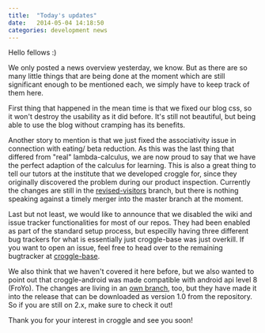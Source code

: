 ```yaml
---
title:  "Today's updates"
date:   2014-05-04 14:18:50
categories: development news
---
```


Hello fellows :)

We only posted a news overview yesterday, we know.
But as there are so many little things that are being done at the moment which are still significant enough to be mentioned each, we simply have to keep track of them here.

First thing that happened in the mean time is that we fixed our blog css, so it won't destroy the usability as it did before.
It's still not beautiful, but being able to use the blog without cramping has its benefits.

Another story to mention is that we just fixed the associativity issue in connection with eating/ beta reduction.
As this was the last thing that differed from "real" lambda-calculus, we are now proud to say that we have the perfect adaption of the calculus for learning.
This is also a great thing to tell our tutors at the institute that we developed croggle for, since they originally discovered the problem during our product inspection.
Currently the changes are still in the [revised-visitors] branch, but there is nothing speaking against a timely merger into the master branch at the moment.

Last but not least, we would like to announce that we disabled the wiki and issue tracker functionalities for most of our repos.
They had been enabled as part of the standard setup process, but especilly having three different bug trackers for what is essentially just croggle-base was just overkill.
If you want to open an issue, feel free to head over to the remaining bugtracker at [croggle-base][base-issues].

We also think that we haven't covered it here before, but we also wanted to point out that croggle-android was made compatible with android api level 8 (FroYo).
The changes are living in an [own branch][froyo], too, but they have made it into the release that can be downloaded as version 1.0 from the repository.
So if you are still on 2.x, make sure to check it out!

Thank you for your interest in croggle and see you soon!

[base-issues]: https://github.com/TeamCroggle/croggle-base/issues
[revised-visitors]: https://github.com/TeamCroggle/croggle-base/tree/revised-visitors
[froyo]: https://github.com/TeamCroggle/croggle-android/tree/froyo-support
